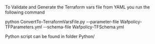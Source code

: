 
To Validate and Generate the Terraform vars file from YAML you run the following command

python ConvertTo-TerraformVarsFile.py --parameter-file Wafpolicy-TFParameters.yml  --schema-file Wafpolicy-TFSchema.yml

Python script can be found in folder Python/
